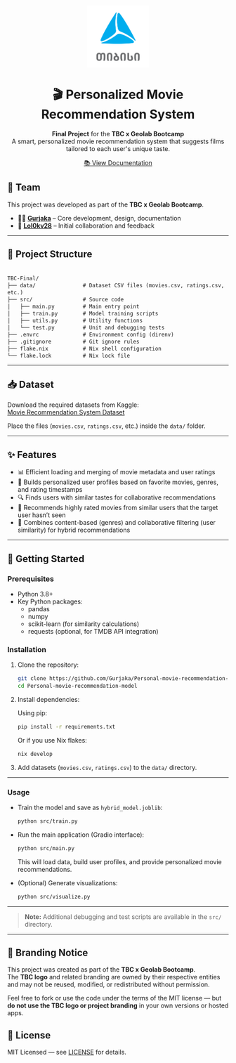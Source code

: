 <div align="center">

<img alt="TBC Logo" src="docs/assets/tbc-logo.png" width="140" />

# 🎬 Personalized Movie Recommendation System

**Final Project** for the **TBC x Geolab Bootcamp**  
A smart, personalized movie recommendation system that suggests films tailored to each user's unique taste.

</div>

<p align="center">
<a href="https://gurjaka.github.io/Personal-movie-recommendation-model/" target="_blank">📚 View Documentation</a>
</p>

## 🙌 Team

This project was developed as part of the **TBC x Geolab Bootcamp**.

- 👨‍💻 **[Gurjaka](https://github.com/Gurjaka)** – Core development, design, documentation
- 🤝 **[Lol0kv28](https://github.com/Lol0kv28)** – Initial collaboration and feedback

---

## 📂 Project Structure

```

TBC-Final/
├── data/               # Dataset CSV files (movies.csv, ratings.csv, etc.)
├── src/                # Source code
│   ├── main.py         # Main entry point
│   ├── train.py        # Model training scripts
│   ├── utils.py        # Utility functions
│   └── test.py         # Unit and debugging tests
├── .envrc              # Environment config (direnv)
├── .gitignore          # Git ignore rules
├── flake.nix           # Nix shell configuration
└── flake.lock          # Nix lock file

````

---

## 📥 Dataset

Download the required datasets from Kaggle:  
[Movie Recommendation System Dataset](https://www.kaggle.com/datasets/parasharmanas/movie-recommendation-system)  

Place the files (`movies.csv`, `ratings.csv`, etc.) inside the `data/` folder.

---

## ✨ Features

- 📊 Efficient loading and merging of movie metadata and user ratings  
- 👤 Builds personalized user profiles based on favorite movies, genres, and rating timestamps  
- 🔍 Finds users with similar tastes for collaborative recommendations  
- 🎯 Recommends highly rated movies from similar users that the target user hasn’t seen  
- 🤝 Combines content-based (genres) and collaborative filtering (user similarity) for hybrid recommendations

---

## 🚀 Getting Started

### Prerequisites

- Python 3.8+  
- Key Python packages:  
  - pandas  
  - numpy  
  - scikit-learn (for similarity calculations)  
  - requests (optional, for TMDB API integration)  

### Installation

1. Clone the repository:

   ```bash
   git clone https://github.com/Gurjaka/Personal-movie-recommendation-model.git
   cd Personal-movie-recommendation-model
   ```

2. Install dependencies:

   Using pip:

   ```bash
   pip install -r requirements.txt
   ```

   Or if you use Nix flakes:

   ```bash
   nix develop
   ```

3. Add datasets (`movies.csv`, `ratings.csv`) to the `data/` directory.

---

### Usage

* Train the model and save as `hybrid_model.joblib`:

  ```bash
  python src/train.py
  ```

* Run the main application (Gradio interface):

  ```bash
  python src/main.py
  ```

  This will load data, build user profiles, and provide personalized movie recommendations.

* (Optional) Generate visualizations:

  ```bash
  python src/visualize.py
  ```

---

> **Note:** Additional debugging and test scripts are available in the `src/` directory.

---

## 📌 Branding Notice

This project was created as part of the **TBC x Geolab Bootcamp**.  
The **TBC logo** and related branding are owned by their respective entities and may not be reused, modified, or redistributed without permission.

Feel free to fork or use the code under the terms of the MIT license — but **do not use the TBC logo or project branding** in your own versions or hosted apps.

## 📄 License

MIT Licensed — see [LICENSE](LICENSE) for details.

